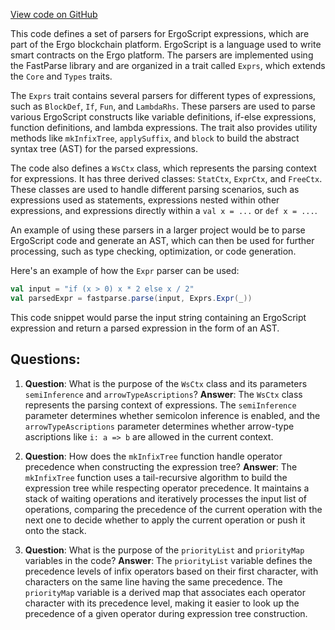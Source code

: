 [View code on GitHub](sigmastate-interpreterhttps://github.com/ScorexFoundation/sigmastate-interpreter/parsers/shared/src/main/scala/sigmastate/lang/syntax/Exprs.scala)

This code defines a set of parsers for ErgoScript expressions, which are part of the Ergo blockchain platform. ErgoScript is a language used to write smart contracts on the Ergo platform. The parsers are implemented using the FastParse library and are organized in a trait called `Exprs`, which extends the `Core` and `Types` traits.

The `Exprs` trait contains several parsers for different types of expressions, such as `BlockDef`, `If`, `Fun`, and `LambdaRhs`. These parsers are used to parse various ErgoScript constructs like variable definitions, if-else expressions, function definitions, and lambda expressions. The trait also provides utility methods like `mkInfixTree`, `applySuffix`, and `block` to build the abstract syntax tree (AST) for the parsed expressions.

The code also defines a `WsCtx` class, which represents the parsing context for expressions. It has three derived classes: `StatCtx`, `ExprCtx`, and `FreeCtx`. These classes are used to handle different parsing scenarios, such as expressions used as statements, expressions nested within other expressions, and expressions directly within a `val x = ...` or `def x = ...`.

An example of using these parsers in a larger project would be to parse ErgoScript code and generate an AST, which can then be used for further processing, such as type checking, optimization, or code generation.

Here's an example of how the `Expr` parser can be used:

```scala
val input = "if (x > 0) x * 2 else x / 2"
val parsedExpr = fastparse.parse(input, Exprs.Expr(_))
```

This code snippet would parse the input string containing an ErgoScript expression and return a parsed expression in the form of an AST.
## Questions: 
 1. **Question**: What is the purpose of the `WsCtx` class and its parameters `semiInference` and `arrowTypeAscriptions`?
   **Answer**: The `WsCtx` class represents the parsing context of expressions. The `semiInference` parameter determines whether semicolon inference is enabled, and the `arrowTypeAscriptions` parameter determines whether arrow-type ascriptions like `i: a => b` are allowed in the current context.

2. **Question**: How does the `mkInfixTree` function handle operator precedence when constructing the expression tree?
   **Answer**: The `mkInfixTree` function uses a tail-recursive algorithm to build the expression tree while respecting operator precedence. It maintains a stack of waiting operations and iteratively processes the input list of operations, comparing the precedence of the current operation with the next one to decide whether to apply the current operation or push it onto the stack.

3. **Question**: What is the purpose of the `priorityList` and `priorityMap` variables in the code?
   **Answer**: The `priorityList` variable defines the precedence levels of infix operators based on their first character, with characters on the same line having the same precedence. The `priorityMap` variable is a derived map that associates each operator character with its precedence level, making it easier to look up the precedence of a given operator during expression tree construction.